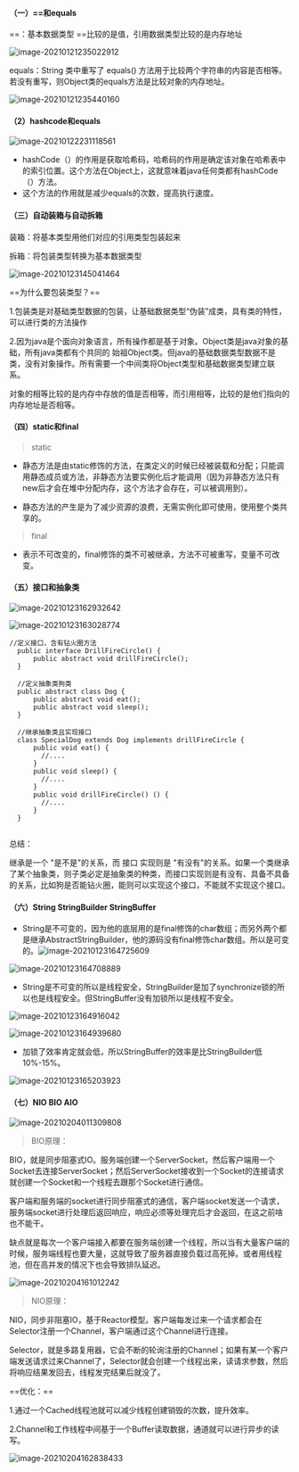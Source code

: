 #### （一）==和equals

==：基本数据类型 ==比较的是值，引用数据类型比较的是内存地址

![image-20210121235022912](java%E5%9F%BA%E7%A1%80.assets/image-20210121235022912.png)



equals：String 类中重写了 equals() 方法用于比较两个字符串的内容是否相等。若没有重写，则Object类的equals方法是比较对象的内存地址。

![image-20210121235440160](java%E5%9F%BA%E7%A1%80.assets/image-20210121235440160.png)

#### （2）hashcode和equals

![image-20210122231118561](java%E5%9F%BA%E7%A1%80.assets/image-20210122231118561.png)

* hashCode（）的作用是获取哈希码，哈希码的作用是确定该对象在哈希表中的索引位置。这个方法在Object上，这就意味着java任何类都有hashCode（）方法。
* 这个方法的作用就是减少equals的次数，提高执行速度。



#### （三）自动装箱与自动拆箱

装箱：将基本类型用他们对应的引用类型包装起来

拆箱：将包装类型转换为基本数据类型

![image-20210123145041464](java%E5%9F%BA%E7%A1%80.assets/image-20210123145041464.png)

==为什么要包装类型？==

1.包装类是对基础类型数据的包装，让基础数据类型“伪装”成类，具有类的特性，可以进行类的方法操作

2.因为java是个面向对象语言，所有操作都是基于对象。Object类是java对象的基础，所有java类都有个共同的 始祖Object类。但java的基础数据类型数据不是类，没有对象操作。所有需要一个中间类将Object类型和基础数据类型建立联系。



对象的相等比较的是内存中存放的值是否相等，而引用相等，比较的是他们指向的内存地址是否相等。



#### （四）static和final

> static

* 静态方法是由static修饰的方法，在类定义的时候已经被装载和分配；只能调用静态成员或方法，非静态方法要实例化后才能调用（因为非静态方法只有new后才会在堆中分配内存，这个方法才会存在，可以被调用到）。

* 静态方法的产生是为了减少资源的浪费，无需实例化即可使用，使用整个类共享的。



> final

* 表示不可改变的，final修饰的类不可被继承，方法不可被重写，变量不可改变。



#### （五）接口和抽象类

![image-20210123162932642](java%E5%9F%BA%E7%A1%80.assets/image-20210123162932642.png)

![image-20210123163028774](java%E5%9F%BA%E7%A1%80.assets/image-20210123163028774.png)

```
//定义接口，含有钻火圈方法
  public interface DrillFireCircle() {
      public abstract void drillFireCircle();
  }
  ​
  //定义抽象类狗类
  public abstract class Dog {
      public abstract void eat();
      public abstract void sleep();
  }
   
  //继承抽象类且实现接口
  class SpecialDog extends Dog implements drillFireCircle {
      public void eat() {
        //....
      }
      public void sleep() {
        //....
      }
      public void drillFireCircle() () {
        //....
      }
  }


```

总结：

继承是一个 "是不是"的关系，而 接口 实现则是 "有没有"的关系。如果一个类继承了某个抽象类，则子类必定是抽象类的种类，而接口实现则是有没有、具备不具备的关系，比如狗是否能钻火圈，能则可以实现这个接口，不能就不实现这个接口。



#### （六）String StringBuilder StringBuffer

* String是不可变的，因为他的底层用的是final修饰的char数组；而另外两个都是继承AbstractStringBuilder，他的源码没有final修饰char数组。所以是可变的。![image-20210123164725609](java%E5%9F%BA%E7%A1%80.assets/image-20210123164725609.png)

![image-20210123164708889](java%E5%9F%BA%E7%A1%80.assets/image-20210123164708889.png)



* String是不可变的所以是线程安全，StringBuilder是加了synchronize锁的所以也是线程安全。但StringBuffer没有加锁所以是线程不安全。

![image-20210123164916042](java%E5%9F%BA%E7%A1%80.assets/image-20210123164916042.png)

![image-20210123164939680](java%E5%9F%BA%E7%A1%80.assets/image-20210123164939680.png)

* 加锁了效率肯定就会低，所以StringBuffer的效率是比StringBuilder低10%-15%。

![image-20210123165203923](java%E5%9F%BA%E7%A1%80.assets/image-20210123165203923.png)



#### （七）NIO BIO AIO

![image-20210204011309808](java%E5%9F%BA%E7%A1%80.assets/image-20210204011309808.png)

> BIO原理：

BIO，就是同步阻塞式IO。服务端创建一个ServerSocket，然后客户端用一个Socket去连接ServerSocket；然后ServerSocket接收到一个Socket的连接请求就创建一个Socket和一个线程去跟那个Socket进行通信。

客户端和服务端的socket进行同步阻塞式的通信，客户端socket发送一个请求，服务端socket进行处理后返回响应，响应必须等处理完后才会返回，在这之前啥也不能干。

缺点就是每次一个客户端接入都要在服务端创建一个线程，所以当有大量客户端的时候，服务端线程也要大量，这就导致了服务器直接负载过高死掉。或者用线程池，但在高并发的情况下也会导致排队延迟。

![image-20210204161012242](java%E5%9F%BA%E7%A1%80.assets/image-20210204161012242.png)



> NIO原理：

NIO，同步非阻塞IO，基于Reactor模型。客户端每发过来一个请求都会在Selector注册一个Channel，客户端通过这个Channel进行连接。

Selector，就是多路复用器，它会不断的轮询注册的Channel；如果有某一个客户端发送请求过来Channel了，Selector就会创建一个线程出来，读请求参数，然后将响应结果发回去，线程发完结果后就没了。

==优化：==

1.通过一个Cached线程池就可以减少线程创建销毁的次数，提升效率。

2.Channel和工作线程中间基于一个Buffer读取数据，通道就可以进行异步的读写。



![image-20210204162838433](java%E5%9F%BA%E7%A1%80.assets/image-20210204162838433.png)

















